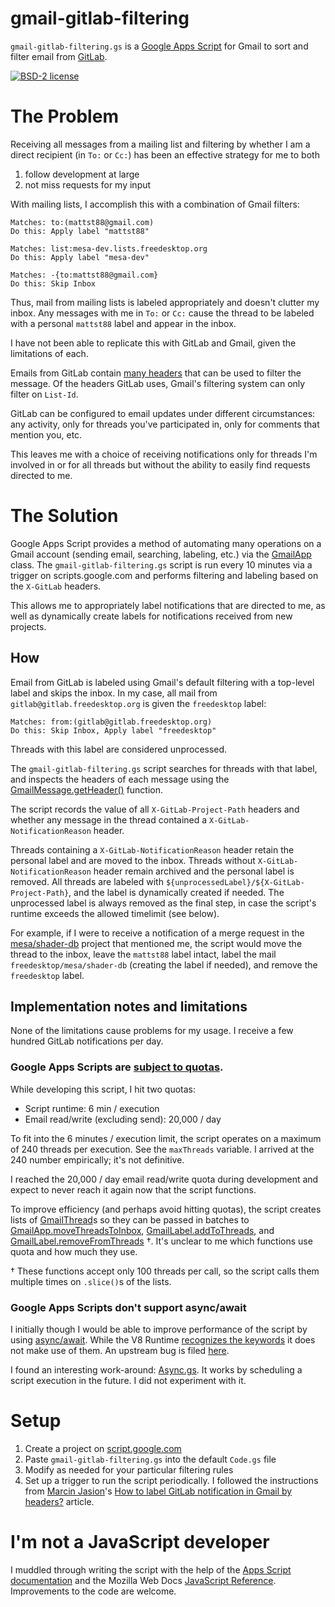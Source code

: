 # gmail-gitlab-filtering
`gmail-gitlab-filtering.gs` is a [Google Apps Script](https://developers.google.com/apps-script) for Gmail to sort and filter email from [GitLab](https://about.gitlab.com/).

[![BSD-2 license](https://img.shields.io/badge/License-BSD2-blue.svg)](LICENSE)

# The Problem
Receiving all messages from a mailing list and filtering by whether I am a direct recipient (in `To:` or `Cc:`) has been an effective strategy for me to both

 1. follow development at large
 2. not miss requests for my input

With mailing lists, I accomplish this with a combination of Gmail filters:

````
Matches: to:(mattst88@gmail.com)
Do this: Apply label "mattst88"
````
````
Matches: list:mesa-dev.lists.freedesktop.org
Do this: Apply label "mesa-dev"
````
````
Matches: -{to:mattst88@gmail.com}
Do this: Skip Inbox
````

Thus, mail from mailing lists is labeled appropriately and doesn't clutter my inbox. Any messages with me in `To:` or `Cc:` cause the thread to be labeled with a personal `mattst88` label and appear in the inbox.

I have not been able to replicate this with GitLab and Gmail, given the limitations of each.

Emails from GitLab contain [many headers](https://docs.gitlab.com/ee/user/profile/notifications.html#email-headers-you-can-use-to-filter-email) that can be used to filter the message. Of the headers GitLab uses, Gmail's filtering system can only filter on `List-Id`.

GitLab can be configured to email updates under different circumstances: any activity, only for threads you've participated in, only for comments that mention you, etc.

This leaves me with a choice of receiving notifications only for threads I'm involved in or for all threads but without the ability to easily find requests directed to me.

# The Solution
Google Apps Script provides a method of automating many operations on a Gmail account (sending email, searching, labeling, etc.) via the [GmailApp](https://developers.google.com/apps-script/reference/gmail) class. The `gmail-gitlab-filtering.gs` script is run every 10 minutes via a trigger on scripts.google.com and performs filtering and labeling based on the `X-GitLab` headers.

This allows me to appropriately label notifications that are directed to me, as well as dynamically create labels for notifications received from new projects.

## How
Email from GitLab is labeled using Gmail's default filtering with a top-level label and skips the inbox. In my case, all mail from `gitlab@gitlab.freedesktop.org` is given the `freedesktop` label:

````
Matches: from:(gitlab@gitlab.freedesktop.org)
Do this: Skip Inbox, Apply label "freedesktop"
````

Threads with this label are considered unprocessed.

The `gmail-gitlab-filtering.gs` script searches for threads with that label, and inspects the headers of each message using the [GmailMessage.getHeader()](https://developers.google.com/apps-script/reference/gmail/gmail-message#getHeader(String)) function.

The script records the value of all `X-GitLab-Project-Path` headers and whether any message in the thread contained a `X-GitLab-NotificationReason` header.

Threads containing a `X-GitLab-NotificationReason` header retain the personal label and are moved to the inbox. Threads without `X-GitLab-NotificationReason` header remain archived and the personal label is removed. All threads are labeled with `${unprocessedLabel}/${X-GitLab-Project-Path}`, and the label is dynamically created if needed. The unprocessed label is always removed as the final step, in case the script's runtime exceeds the allowed timelimit (see below).

For example, if I were to receive a notification of a merge request in the [mesa/shader-db](https://gitlab.freedesktop.org/mesa/shader-db/) project that mentioned me, the script would move the thread to the inbox, leave the `mattst88` label intact, label the mail `freedesktop/mesa/shader-db` (creating the label if needed), and remove the `freedesktop` label.

## Implementation notes and limitations
None of the limitations cause problems for my usage. I receive a few hundred GitLab notifications per day.

### Google Apps Scripts are [subject to quotas](https://developers.google.com/apps-script/guides/services/quotas).
While developing this script, I hit two quotas:

- Script runtime: 6 min / execution
- Email read/write (excluding send): 20,000 / day

To fit into the 6 minutes / execution limit, the script operates on a maximum of 240 threads per execution. See the `maxThreads` variable. I arrived at the 240 number empirically; it's not definitive.

I reached the 20,000 / day email read/write quota during development and expect to never reach it again now that the script functions.

To improve efficiency (and perhaps avoid hitting quotas), the script creates lists of [GmailThread](https://developers.google.com/apps-script/reference/gmail/gmail-thread)s so they can be passed in batches to [GmailApp.moveThreadsToInbox](https://developers.google.com/apps-script/reference/gmail/gmail-app#moveThreadsToInbox(GmailThread)), [GmailLabel.addToThreads](addToThreads), and [GmailLabel.removeFromThreads](https://developers.google.com/apps-script/reference/gmail/gmail-label#removeFromThreads(GmailThread))  †. It's unclear to me which functions use quota and how much they use.

† These functions accept only 100 threads per call, so the script calls them multiple times on `.slice()`s of the lists.

### Google Apps Scripts don't support async/await
I initially though I would be able to improve performance of the script by using [async/await](https://developer.mozilla.org/en-US/docs/Learn/JavaScript/Asynchronous/Async_await). While the V8 Runtime [recognizes the keywords](https://developers.google.com/apps-script/guides/v8-runtime?hl=en#improved_function_detection) it does not make use of them. An upstream bug is filed [here](https://issuetracker.google.com/issues/149937257).

I found an interesting work-around: [Async.gs](https://gist.github.com/sdesalas/2972f8647897d5481fd8e01f03122805). It works by scheduling a script execution in the future. I did not experiment with it.

# Setup
1. Create a project on [script.google.com](https://script.google.com/)
2. Paste `gmail-gitlab-filtering.gs` into the default `Code.gs` file
3. Modify as needed for your particular filtering rules
4. Set up a trigger to run the script periodically. I followed the instructions from [Marcin Jasion](https://mjasion.pl/)'s [How to label GitLab notification in Gmail by headers?](https://mjasion.pl/label-gitlab-notifications/) article.

# I'm not a JavaScript developer
I muddled through writing the script with the help of the [Apps Script documentation](https://developers.google.com/apps-script/overview) and the Mozilla Web Docs [JavaScript Reference](https://developer.mozilla.org/en-US/docs/Web/JavaScript). Improvements to the code are welcome.
